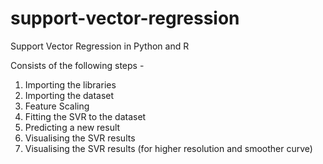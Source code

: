 # support-vector-regression
Support Vector Regression in Python and R

Consists of the following steps -
1. Importing the libraries
2. Importing the dataset
3. Feature Scaling
4. Fitting the SVR to the dataset
5. Predicting a new result
6. Visualising the SVR results
7. Visualising the SVR results (for higher resolution and smoother curve)
